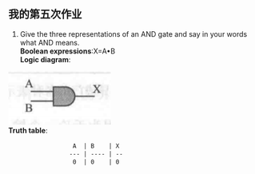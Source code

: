 ## 我的第五次作业
1) Give the three representations of an AND gate and say in your
words what AND means.
<br/>**Boolean expressions**:X=A•B
<br/>**Logic diagram**:

![](images\hw05\1.PNG)
<br/>**Truth table**:

                      A  | B    | X   
                     --- | ---- | --
                      0  | 0    | 0   



